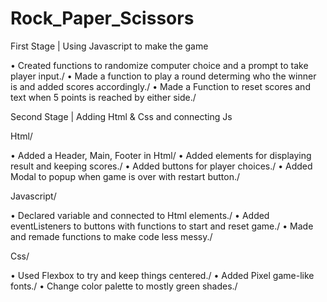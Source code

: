 # Rock_Paper_Scissors 

First Stage | Using Javascript to make the game

• Created functions to randomize computer choice and a prompt to take player input./
• Made a function to play a round determing who the winner is
and added scores accordingly./
• Made a Function to reset scores and text when 5 points is reached by either side./

Second Stage | Adding Html & Css and connecting Js

Html/

• Added a Header, Main, Footer in Html/
• Added elements for displaying result and keeping scores./
• Added buttons for player choices./
• Added Modal to popup when game is over with restart button./

Javascript/

• Declared variable and connected to Html elements./
• Added eventListeners to buttons with functions to start and reset game./
• Made and remade functions to make code less messy./

Css/

• Used Flexbox to try and keep things centered./
• Added Pixel game-like fonts./
• Change color palette to mostly green shades./



